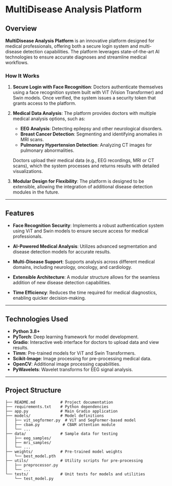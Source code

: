 # MultiDisease Analysis Platform

## Overview

**MultiDisease Analysis Platform** is an innovative platform designed for medical professionals, offering both a secure login system and multi-disease detection capabilities. The platform leverages state-of-the-art AI technologies to ensure accurate diagnoses and streamline medical workflows.

### How It Works

1. **Secure Login with Face Recognition**:
   Doctors authenticate themselves using a face recognition system built with ViT (Vision Transformer) and Swin models. Once verified, the system issues a security token that grants access to the platform.

2. **Medical Data Analysis**:
   The platform provides doctors with multiple medical analysis options, such as:
   - **EEG Analysis**: Detecting epilepsy and other neurological disorders.
   - **Breast Cancer Detection**: Segmenting and identifying anomalies in MRI scans.
   - **Pulmonary Hypertension Detection**: Analyzing CT images for pulmonary abnormalities.

   Doctors upload their medical data (e.g., EEG recordings, MRI or CT scans), which the system processes and returns results with detailed visualizations.

3. **Modular Design for Flexibility**:
   The platform is designed to be extensible, allowing the integration of additional disease detection modules in the future.

---

## Features

- **Face Recognition Security**:
  Implements a robust authentication system using ViT and Swin models to ensure secure access for medical professionals.

- **AI-Powered Medical Analysis**:
  Utilizes advanced segmentation and disease detection models for accurate results.

- **Multi-Disease Support**:
  Supports analysis across different medical domains, including neurology, oncology, and cardiology.

- **Extensible Architecture**:
  A modular structure allows for the seamless addition of new disease detection capabilities.

- **Time Efficiency**:
  Reduces the time required for medical diagnostics, enabling quicker decision-making.

---

## Technologies Used

- **Python 3.8+**
- **PyTorch**: Deep learning framework for model development.
- **Gradio**: Interactive web interface for doctors to upload data and view results.
- **Timm**: Pre-trained models for ViT and Swin Transformers.
- **Scikit-Image**: Image processing for pre-processing medical data.
- **OpenCV**: Additional image processing capabilities.
- **PyWavelets**: Wavelet transforms for EEG signal analysis.

---

## Project Structure

```plaintext
├── README.md           # Project documentation
├── requirements.txt    # Python dependencies
├── app.py              # Main Gradio application
├── models/             # Model definitions
│   ├── vit_segformer.py  # ViT and SegFormer-based model
│   ├── cbam.py          # CBAM attention module
│   └── ...
├── data/               # Sample data for testing
│   ├── eeg_samples/     
│   ├── mri_samples/    
│   └── ...
├── weights/            # Pre-trained model weights
│   └── best_model.pth
├── utils/              # Utility scripts for pre-processing
│   ├── preprocessor.py
│   └── ...
└── tests/              # Unit tests for models and utilities
    └── test_model.py
